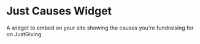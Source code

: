 Just Causes Widget
==================

A widget to embed on your site showing the causes you're fundraising for on JustGiving
